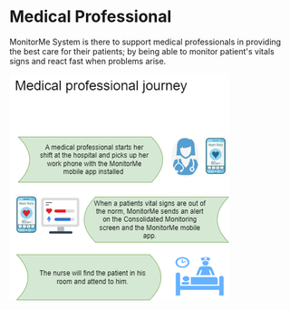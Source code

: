 # Medical Professional 

MonitorMe System is there to support medical professionals in providing the best care for their patients; by being able to monitor patient's vitals signs and react fast when problems arise.

![Medical professional](https://github.com/ArchitectsEvolutionZone/MonitorMe/blob/main/resources/nurse%20journey.png)


# 
